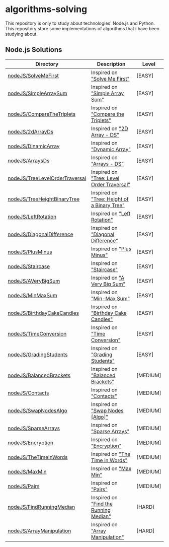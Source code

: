 # algorithms-solving

This repository is only to study about technologies' Node.js and Python.  
This repository store some implementations of algorithms that i have been studying about.

## Node.js Solutions

| Directory                                                                                                                              | Description                                                                                                             | Level    |
| -------------------------------------------------------------------------------------------------------------------------------------- | ----------------------------------------------------------------------------------------------------------------------- | -------- |
| [nodeJS/SolveMeFirst](https://github.com/androdri1998/algorithms-solving/tree/main/nodeJS/SolveMeFirst/index.js)                       | Inspired on ["Solve Me First"](https://www.hackerrank.com/challenges/solve-me-first/problem)                            | [EASY]   |
| [nodeJS/SimpleArraySum](https://github.com/androdri1998/algorithms-solving/tree/main/nodeJS/SimpleArraySum/index.js)                   | Inspired on ["Simple Array Sum"](https://www.hackerrank.com/challenges/simple-array-sum/problem)                        | [EASY]   |
| [nodeJS/CompareTheTriplets](https://github.com/androdri1998/algorithms-solving/tree/main/nodeJS/CompareTheTriplets/index.js)           | Inspired on ["Compare the Triplets"](https://www.hackerrank.com/challenges/compare-the-triplets/problem)                | [EASY]   |
| [nodeJS/2dArrayDs](https://github.com/androdri1998/algorithms-solving/tree/main/nodeJS/2dArrayDs/index.js)                             | Inspired on ["2D Array - DS"](https://www.hackerrank.com/challenges/2d-array/problem)                                   | [EASY]   |
| [nodeJS/DinamicArray](https://github.com/androdri1998/algorithms-solving/tree/main/nodeJS/DinamicArray/index.js)                       | Inspired on ["Dynamic Array"](https://www.hackerrank.com/challenges/dynamic-array/problem)                              | [EASY]   |
| [nodeJS/ArraysDs](https://github.com/androdri1998/algorithms-solving/tree/main/nodeJS/ArraysDs/index.js)                               | Inspired on ["Arrays - DS"](https://www.hackerrank.com/challenges/arrays-ds/problem)                                    | [EASY]   |
| [nodeJS/TreeLevelOrderTraversal](https://github.com/androdri1998/algorithms-solving/tree/main/nodeJS/TreeLevelOrderTraversal/index.ts) | Inspired on ["Tree: Level Order Traversal"](https://www.hackerrank.com/challenges/tree-level-order-traversal/problem)   | [EASY]   |
| [nodeJS/TreeHeightBinaryTree](https://github.com/androdri1998/algorithms-solving/tree/main/nodeJS/TreeHeightBinaryTree/index.ts)       | Inspired on ["Tree: Height of a Binary Tree"](https://www.hackerrank.com/challenges/tree-level-order-traversal/problem) | [EASY]   |
| [nodeJS/LeftRotation](https://github.com/androdri1998/algorithms-solving/tree/main/nodeJS/LeftRotation/index.js)                       | Inspired on ["Left Rotation"](https://www.hackerrank.com/challenges/array-left-rotation/problem)                        | [EASY]   |
| [nodeJS/DiagonalDifference](https://github.com/androdri1998/algorithms-solving/tree/main/nodeJS/DiagonalDifference/index.js)           | Inspired on ["Diagonal Difference"](https://www.hackerrank.com/challenges/diagonal-difference/problem)                  | [EASY]   |
| [nodeJS/PlusMinus](https://github.com/androdri1998/algorithms-solving/tree/main/nodeJS/PlusMinus/index.js)                             | Inspired on ["Plus Minus"](https://www.hackerrank.com/challenges/plus-minus/problem)                                    | [EASY]   |
| [nodeJS/Staircase](https://github.com/androdri1998/algorithms-solving/tree/main/nodeJS/Staircase/index.js)                             | Inspired on ["Staircase"](https://www.hackerrank.com/challenges/staircase/problem)                                      | [EASY]   |
| [nodeJS/AVeryBigSum](https://github.com/androdri1998/algorithms-solving/tree/main/nodeJS/AVeryBigSum/index.js)                         | Inspired on ["A Very Big Sum"](https://www.hackerrank.com/challenges/a-very-big-sum/problem)                            | [EASY]   |
| [nodeJS/MinMaxSum](https://github.com/androdri1998/algorithms-solving/tree/main/nodeJS/MinMaxSum/index.js)                             | Inspired on ["Min-Max Sum"](https://www.hackerrank.com/challenges/mini-max-sum/problem)                                 | [EASY]   |
| [nodeJS/BirthdayCakeCandles](https://github.com/androdri1998/algorithms-solving/tree/main/nodeJS/BirthdayCakeCandles/index.js)         | Inspired on ["Birthday Cake Candles"](https://www.hackerrank.com/challenges/birthday-cake-candles/problem)              | [EASY]   |
| [nodeJS/TimeConversion](https://github.com/androdri1998/algorithms-solving/tree/main/nodeJS/TimeConversion/index.js)                   | Inspired on ["Time Conversion"](https://www.hackerrank.com/challenges/time-conversion/problem)                          | [EASY]   |
| [nodeJS/GradingStudents](https://github.com/androdri1998/algorithms-solving/tree/main/nodeJS/GradingStudents/index.js)                 | Inspired on ["Grading Students"](https://www.hackerrank.com/challenges/grading/problem)                                 | [EASY]   |
| [nodeJS/BalancedBrackets](https://github.com/androdri1998/algorithms-solving/tree/main/nodeJS/BalancedBrackets/index.js)               | Inspired on ["Balanced Brackets"](https://www.hackerrank.com/challenges/balanced-brackets/problem)                      | [MEDIUM] |
| [nodeJS/Contacts](https://github.com/androdri1998/algorithms-solving/tree/main/nodeJS/Contacts/index.js)                               | Inspired on ["Contacts"](https://www.hackerrank.com/challenges/contacts/problem)                                        | [MEDIUM] |
| [nodeJS/SwapNodesAlgo](https://github.com/androdri1998/algorithms-solving/tree/main/nodeJS/SwapNodesAlgo/index.js)                     | Inspired on ["Swap Nodes [Algo]"](https://www.hackerrank.com/challenges/swap-nodes-algo/problem)                        | [MEDIUM] |
| [nodeJS/SparseArrays](https://github.com/androdri1998/algorithms-solving/tree/main/nodeJS/SparseArrays/index.js)                       | Inspired on ["Sparse Arrays"](https://www.hackerrank.com/challenges/sparse-arrays/problem)                              | [MEDIUM] |
| [nodeJS/Encryption](https://github.com/androdri1998/algorithms-solving/tree/main/nodeJS/Encryption/index.js)                           | Inspired on ["Encryption"](https://www.hackerrank.com/challenges/encryption/problem)                                    | [MEDIUM] |
| [nodeJS/TheTimeInWords](https://github.com/androdri1998/algorithms-solving/tree/main/nodeJS/TheTimeInWords/index.js)                   | Inspired on ["The Time in Words"](https://www.hackerrank.com/challenges/the-time-in-words/problem)                      | [MEDIUM] |
| [nodeJS/MaxMin](https://github.com/androdri1998/algorithms-solving/tree/main/nodeJS/MaxMin/index.js)                                   | Inspired on ["Max Min"](https://www.hackerrank.com/challenges/angry-children/problem)                                   | [MEDIUM] |
| [nodeJS/Pairs](https://github.com/androdri1998/algorithms-solving/tree/main/nodeJS/Pairs/index.js)                                     | Inspired on ["Pairs"](https://www.hackerrank.com/challenges/pairs/problem)                                              | [MEDIUM] |
| [nodeJS/FindRunningMedian](https://github.com/androdri1998/algorithms-solving/tree/main/nodeJS/FindRunningMedian/index.java)           | Inspired on ["Find the Running Median"](https://www.hackerrank.com/challenges/find-the-running-median/problem)          | [HARD]   |
| [nodeJS/ArrayManipulation](https://github.com/androdri1998/algorithms-solving/tree/main/nodeJS/ArrayManipulation/index.js)             | Inspired on ["Array Manipulation"](https://www.hackerrank.com/challenges/crush/problem)                                 | [HARD]   |
